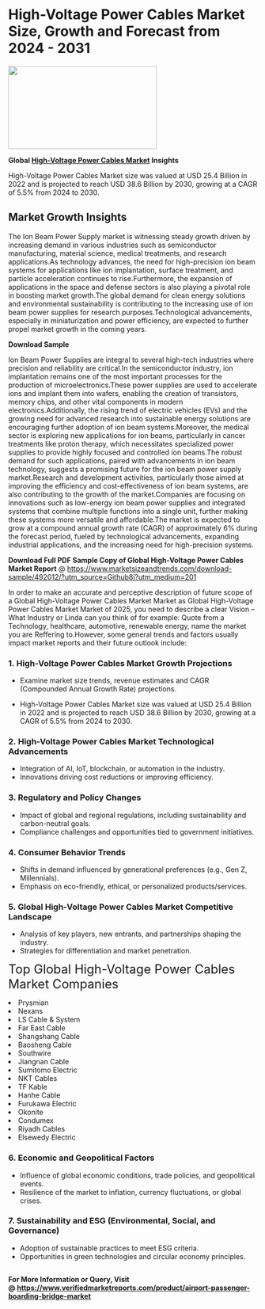 <H1>High-Voltage Power Cables Market Size, Growth and Forecast from 2024 - 2031</H1><img class="aligncenter size-medium wp-image-584254" src="https://thirdeyenews.in/wp-content/uploads/2024/09/Global-Market-Research-300x168.jpeg" alt="" width="300" height="168" /><p><strong>Global&nbsp;<a href="https://www.marketsizeandtrends.com/download-sample/492012/?utm_source=Github8j?utm_medium=201">High-Voltage Power Cables Market</a> Insights</strong></p><p>High-Voltage Power Cables Market size was valued at USD 25.4 Billion in 2022 and is projected to reach USD 38.6 Billion by 2030, growing at a CAGR of 5.5% from 2024 to 2030.</p><p><h2>Market Growth Insights</h2> <p>The Ion Beam Power Supply market is witnessing steady growth driven by increasing demand in various industries such as semiconductor manufacturing, material science, medical treatments, and research applications.As technology advances, the need for high-precision ion beam systems for applications like ion implantation, surface treatment, and particle acceleration continues to rise.Furthermore, the expansion of applications in the space and defense sectors is also playing a pivotal role in boosting market growth.The global demand for clean energy solutions and environmental sustainability is contributing to the increasing use of ion beam power supplies for research purposes.Technological advancements, especially in miniaturization and power efficiency, are expected to further propel market growth in the coming years.</p> <p><strong>Download Sample</strong></p> <p>Ion Beam Power Supplies are integral to several high-tech industries where precision and reliability are critical.In the semiconductor industry, ion implantation remains one of the most important processes for the production of microelectronics.These power supplies are used to accelerate ions and implant them into wafers, enabling the creation of transistors, memory chips, and other vital components in modern electronics.Additionally, the rising trend of electric vehicles (EVs) and the growing need for advanced research into sustainable energy solutions are encouraging further adoption of ion beam systems.Moreover, the medical sector is exploring new applications for ion beams, particularly in cancer treatments like proton therapy, which necessitates specialized power supplies to provide highly focused and controlled ion beams.The robust demand for such applications, paired with advancements in ion beam technology, suggests a promising future for the ion beam power supply market.Research and development activities, particularly those aimed at improving the efficiency and cost-effectiveness of ion beam systems, are also contributing to the growth of the market.Companies are focusing on innovations such as low-energy ion beam power supplies and integrated systems that combine multiple functions into a single unit, further making these systems more versatile and affordable.The market is expected to grow at a compound annual growth rate (CAGR) of approximately 6% during the forecast period, fueled by technological advancements, expanding industrial applications, and the increasing need for high-precision systems.</p> <p><span class=""><strong>Download Full PDF Sample Copy of Global High-Voltage Power Cables Market Report</strong> @ <a href="https://www.marketsizeandtrends.com/download-sample/492012/?utm_source=Github8j?utm_medium=201" target="_blank">https://www.marketsizeandtrends.com/download-sample/492012/?utm_source=Github8j?utm_medium=201</a></span></p><p>In order to make an accurate and perceptive description of future scope of a Global&nbsp;High-Voltage Power Cables Market Market as Global&nbsp;High-Voltage Power Cables Market Market of 2025, you need to describe a clear Vision &ndash; What Industry or Linda can you think of for example: Quote from a Technology, healthcare, automotive, renewable energy, name the market you are Reffering to.However, some general trends and factors usually impact market reports and their future outlook include:</p><h3>1.&nbsp;<strong>High-Voltage Power Cables Market Growth Projections</strong></h3><ul><li>Examine market size trends, revenue estimates and CAGR (Compounded Annual Growth Rate) projections.</li><li><p>High-Voltage Power Cables Market size was valued at USD 25.4 Billion in 2022 and is projected to reach USD 38.6 Billion by 2030, growing at a CAGR of 5.5% from 2024 to 2030.</p></li></ul><h3>2.&nbsp;<strong>High-Voltage Power Cables Market Technological Advancements</strong></h3><ul><li>Integration of AI, IoT, blockchain, or automation in the industry.</li><li>Innovations driving cost reductions or improving efficiency.</li></ul><h3>3.&nbsp;<strong>Regulatory and Policy Changes</strong></h3><ul><li>Impact of global and regional regulations, including sustainability and carbon-neutral goals.</li><li>Compliance challenges and opportunities tied to government initiatives.</li></ul><h3>4.&nbsp;<strong>Consumer Behavior Trends</strong></h3><ul><li>Shifts in demand influenced by generational preferences (e.g., Gen Z, Millennials).</li><li>Emphasis on eco-friendly, ethical, or personalized products/services.</li></ul><h3>5.&nbsp;<strong>Global High-Voltage Power Cables Market Competitive Landscape</strong></h3><ul><li>Analysis of key players, new entrants, and partnerships shaping the industry.</li><li>Strategies for differentiation and market penetration.</li></ul><p data-pm-slice="1 1 []"><span style="color: inherit; font-family: inherit; font-size: 25px;">Top Global High-Voltage Power Cables Market Companies</span></p><div class="" data-test-id=""><p><li>Prysmian</li><li> Nexans</li><li> LS Cable & System</li><li> Far East Cable</li><li> Shangshang Cable</li><li> Baosheng Cable</li><li> Southwire</li><li> Jiangnan Cable</li><li> Sumitomo Electric</li><li> NKT Cables</li><li> TF Kable</li><li> Hanhe Cable</li><li> Furukawa Electric</li><li> Okonite</li><li> Condumex</li><li> Riyadh Cables</li><li> Elsewedy Electric</li></p></div><h3>6.&nbsp;<strong>Economic and Geopolitical Factors</strong></h3><ul><li>Influence of global economic conditions, trade policies, and geopolitical events.</li><li>Resilience of the market to inflation, currency fluctuations, or global crises.</li></ul><h3>7.&nbsp;<strong>Sustainability and ESG (Environmental, Social, and Governance)</strong></h3><ul><li>Adoption of sustainable practices to meet ESG criteria.</li><li>Opportunities in green technologies and circular economy principles.</li></ul><h2><strong style="font-size: 14px;">For More Information or Query, Visit @&nbsp;</strong><a style="background-color: #ffffff; font-size: 14px;" href="https://www.marketsizeandtrends.com/report/high-voltage-power-cables-market/" target="_blank">https://www.verifiedmarketreports.com/product/airport-passenger-boarding-bridge-market</a></h2>